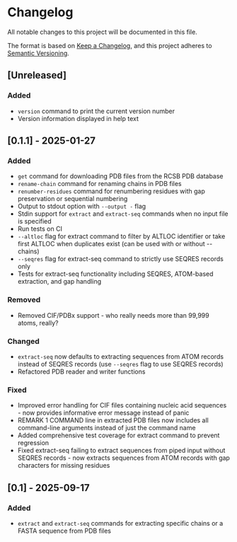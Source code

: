 # Changelog

All notable changes to this project will be documented in this file.

The format is based on [Keep a Changelog](https://keepachangelog.com/en/1.1.0/),
and this project adheres to [Semantic Versioning](https://semver.org/spec/v2.0.0.html).

## [Unreleased]

### Added
- `version` command to print the current version number
- Version information displayed in help text

## [0.1.1] - 2025-01-27

### Added
- `get` command for downloading PDB files from the RCSB PDB database
- `rename-chain` command for renaming chains in PDB files
- `renumber-residues` command for renumbering residues with gap preservation or sequential numbering
- Output to stdout option with `--output -` flag
- Stdin support for `extract` and `extract-seq` commands when no input file is specified
- Run tests on CI
- `--altloc` flag for extract command to filter by ALTLOC identifier or take first ALTLOC when duplicates exist (can be used with or without --chains)
- `--seqres` flag for extract-seq command to strictly use SEQRES records only
- Tests for extract-seq functionality including SEQRES, ATOM-based extraction, and gap handling

### Removed
- Removed CIF/PDBx support - who really needs more than 99,999 atoms, really?

### Changed
- `extract-seq` now defaults to extracting sequences from ATOM records instead of SEQRES records (use `--seqres` flag to use SEQRES records)
- Refactored PDB reader and writer functions

### Fixed
- Improved error handling for CIF files containing nucleic acid sequences - now provides informative error message instead of panic
- REMARK 1 COMMAND line in extracted PDB files now includes all command-line arguments instead of just the command name
- Added comprehensive test coverage for extract command to prevent regression
- Fixed extract-seq failing to extract sequences from piped input without SEQRES records - now extracts sequences from ATOM records with gap characters for missing residues

## [0.1] - 2025-09-17

### Added
- `extract` and `extract-seq` commands for extracting specific chains or a FASTA sequence from PDB files
